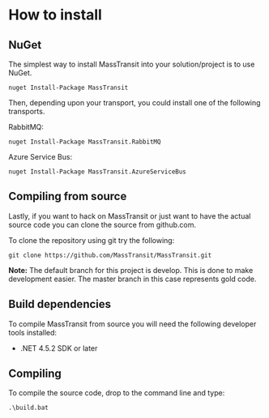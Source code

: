 # How to install

## NuGet

The simplest way to install MassTransit into your solution/project is to use NuGet.

```
nuget Install-Package MassTransit
```

Then, depending upon your transport, you could install one of the following transports.

RabbitMQ:
```
nuget Install-Package MassTransit.RabbitMQ
```

Azure Service Bus:
```
nuget Install-Package MassTransit.AzureServiceBus
```

## Compiling from source

Lastly, if you want to hack on MassTransit or just want to have the actual source code you can clone the source from github.com.

To clone the repository using git try the following:

```
git clone https://github.com/MassTransit/MassTransit.git

```

**Note:** The default branch for this project is develop. This is done to make development easier. The master branch in this case represents gold code.

## Build dependencies

To compile MassTransit from source you will need the following developer tools installed:

- .NET 4.5.2 SDK or later

## Compiling

To compile the source code, drop to the command line and type:

```
.\build.bat
```
